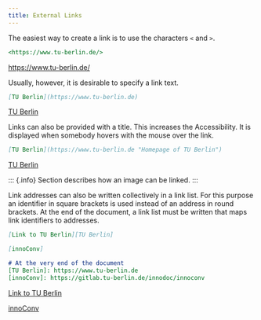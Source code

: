 ```yaml
---
title: External Links
---
```


The easiest way to create a link is to use the characters `<` and `>`.

```markdown
<https://www.tu-berlin.de/>
```

<https://www.tu-berlin.de/>

Usually, however, it is desirable to specify a link text.

```markdown
[TU Berlin](https://www.tu-berlin.de)
```

[TU Berlin](https://www.tu-berlin.de)

Links can also be provided with a title. This increases the Accessibility.
It is displayed when somebody hovers with the mouse over the link.

```markdown
[TU Berlin](https://www.tu-berlin.de "Homepage of TU Berlin")
```

[TU Berlin](https://www.tu-berlin.de "Homepage of TU Berlin")

::: {.info}
Section [](/section/02-elements/04-media#images-as-link) describes
how an image can be linked.
:::

Link addresses can also be written collectively in a link list. For this
purpose an identifier in square brackets is used instead of an address in round
brackets. At the end of the document, a link list must be written that maps
link identifiers to addresses.

```markdown
[Link to TU Berlin][TU Berlin]

[innoConv]

# At the very end of the document
[TU Berlin]: https://www.tu-berlin.de
[innoConv]: https://gitlab.tu-berlin.de/innodoc/innoconv
```

[Link to TU Berlin][TU Berlin]

[innoConv]

[TU Berlin]: https://www.tu-berlin.de
[innoConv]: https://gitlab.tu-berlin.de/innodoc/innoconv

